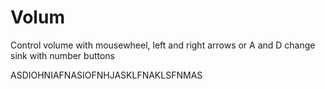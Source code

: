 # Volum
Control volume with mousewheel, left and right arrows or A and D
change sink with number buttons




ASDIOHNIAFNASIOFNHJASKLFNAKLSFNMAS
